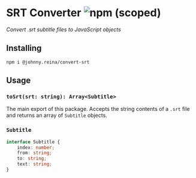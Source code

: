 # SRT Converter ![npm (scoped)](https://img.shields.io/npm/v/@johnny.reina/convert-srt)
*Convert .srt subtitle files to JavaScript objects*

## Installing
```
npm i @johnny.reina/convert-srt
```

## Usage

### `toSrt(srt: string): Array<Subtitle>`
The main export of this package. Accepts the string contents of a `.srt` file and returns an array of `Subtitle` objects.

### `Subtitle`
```typescript
interface Subtitle {
    index: number;
    from: string;
    to: string;
    text: string;
}
```